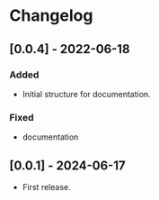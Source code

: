 # Changelog

## [0.0.4] - 2022-06-18

### Added
- Initial structure for documentation.

### Fixed
- documentation


## [0.0.1] - 2024-06-17

* First release.

